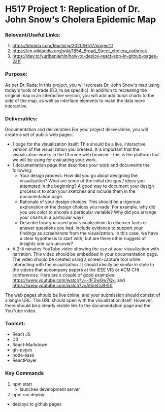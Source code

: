 # H517 Project 1: Replication of Dr. John Snow's Cholera Epidemic Map

### Relevant/Useful Links:

1. https://khreda.com/teaching/2020/H517/project1/
2. https://en.wikipedia.org/wiki/1854_Broad_Street_cholera_outbreak
3. https://dev.to/yuribenjamin/how-to-deploy-react-app-in-github-pages-2a1f

### Purpose:

As per Dr. Rada:
In this project, you will recreate Dr. John Snow's map using today's tools of trade (D3, to be specific).
In addition to recreating the original map in an interactive version, you will add additional charts to the
side of the map, as well as interface elements to make the data more interactive.

### Deliverables:

Documentation and deliverables
For your project deliverables, you will create a set of public web pages:

- 1 page for the visualization itself: This should be a live, interactive version of the visualization you created. It is important that the visualization works in the Chrome web browser - this is the platform that we will be using for evaluating your work.
- 1 documentation page that describes your work and documents the following:
  - Your design process: How did you go about designing the visualization? What are some of the initial designs / ideas you attempted in the beginning? A good way to document your design process is to scan your sketches and include them in the documentation page.
  - Rationale of your design choices: This should be a rigorous explanation of the design choices you made. For example, why did you use color to encode a particular variable? Why did you arrange your charts in a particular way?
  - Describe how you used your visualizations to discover facts or answer questions you had. Include evidence to support your findings as screenshots from the visualization. In this case, we have a clear hypothesis to start with, but are there other nuggets of insights one can uncover?
- A 2-4 minutes YouTube video showing the use of your visualization with narration. This video should be embedded in your documentation page. The video should be created using a screen-capture tool while interacting with the visualization. It should ideally be similar in style to the videos that accompany papers at the IEEE VIS or ACM CHI conferences. Here are a couple of good examples: https://www.youtube.com/watch?v=-IfF2wGw7Qk, and https://www.youtube.com/watch?v=AtbIeCvB-E0

The web pages should be live online, and your submission should consist of a single URL. The URL should open with the visualization itself. However, there should be a clearly visible link to the documentation page and the YouTube video.

### Toolset:

- React JS
- D3
- React-Markdown
- gh-pages
- node-sass
- ReactPlayer

### Key Commands

1. npm start
   - launches development server
2. npm run deploy

- deploys to github pages
